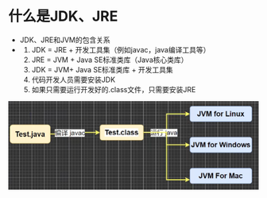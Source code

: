 # 什么是JDK、JRE

* JDK、JRE和JVM的包含关系
* 1. JDK = JRE + 开发工具集（例如javac，java编译工具等）
  2. JRE = JVM + Java SE标准类库（Java核心类库）
  3. JDK = JVM+ Java SE标准类库 + 开发工具集
  4. 代码开发人员需要安装JDK
  5. 如果只需要运行开发好的.class文件，只需要安装JRE

![image-20230426160929574](什么是JDK、JRE.assets/image-20230426160929574.png)

